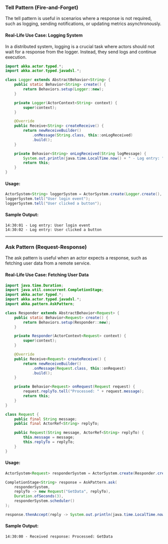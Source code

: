 ### Tell Pattern (Fire-and-Forget)

The tell pattern is useful in scenarios where a response is not required, such as logging, sending notifications, or updating metrics asynchronously.

#### Real-Life Use Case: Logging System

In a distributed system, logging is a crucial task where actors should not wait for a response from the logger. Instead, they send logs and continue execution.

```java
import akka.actor.typed.*;
import akka.actor.typed.javadsl.*;

class Logger extends AbstractBehavior<String> {
    public static Behavior<String> create() {
        return Behaviors.setup(Logger::new);
    }

    private Logger(ActorContext<String> context) {
        super(context);
    }

    @Override
    public Receive<String> createReceive() {
        return newReceiveBuilder()
            .onMessage(String.class, this::onLogReceived)
            .build();
    }

    private Behavior<String> onLogReceived(String logMessage) {
        System.out.println(java.time.LocalTime.now() + " - Log entry: " + logMessage);
        return this;
    }
}
```

#### Usage:

```java
ActorSystem<String> loggerSystem = ActorSystem.create(Logger.create(), "LoggerSystem");
loggerSystem.tell("User login event");
loggerSystem.tell("User clicked a button");
```

#### Sample Output:

```
14:30:01 - Log entry: User login event
14:30:02 - Log entry: User clicked a button
```

---

### Ask Pattern (Request-Response)

The ask pattern is useful when an actor expects a response, such as fetching user data from a remote service.

#### Real-Life Use Case: Fetching User Data

```java
import java.time.Duration;
import java.util.concurrent.CompletionStage;
import akka.actor.typed.*;
import akka.actor.typed.javadsl.*;
import akka.pattern.AskPattern;

class Responder extends AbstractBehavior<Request> {
    public static Behavior<Request> create() {
        return Behaviors.setup(Responder::new);
    }

    private Responder(ActorContext<Request> context) {
        super(context);
    }

    @Override
    public Receive<Request> createReceive() {
        return newReceiveBuilder()
            .onMessage(Request.class, this::onRequest)
            .build();
    }

    private Behavior<Request> onRequest(Request request) {
        request.replyTo.tell("Processed: " + request.message);
        return this;
    }
}

class Request {
    public final String message;
    public final ActorRef<String> replyTo;

    public Request(String message, ActorRef<String> replyTo) {
        this.message = message;
        this.replyTo = replyTo;
    }
}
```

#### Usage:

```java
ActorSystem<Request> responderSystem = ActorSystem.create(Responder.create(), "ResponderSystem");

CompletionStage<String> response = AskPattern.ask(
    responderSystem,
    replyTo -> new Request("GetData", replyTo),
    Duration.ofSeconds(3),
    responderSystem.scheduler()
);

response.thenAccept(reply -> System.out.println(java.time.LocalTime.now() + " - Received response: " + reply));
```

#### Sample Output:

```
14:30:00 - Received response: Processed: GetData
```
